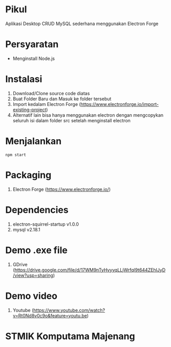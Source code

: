 # Pikul

Aplikasi Desktop CRUD MySQL sederhana menggunakan Electron Forge

# Persyaratan

- Menginstall Node.js

# Instalasi

1. Download/Clone source code diatas
2. Buat Folder Baru dan Masuk ke folder tersebut
3. Import kedalam Electron Forge (https://www.electronforge.io/import-existing-project)
4. Alternatif lain bisa hanya menggunakan electron dengan mengcopykan seluruh isi dalam folder src setelah menginstall electron

# Menjalankan

  `npm start`

# Packaging

1. Electron Forge (https://www.electronforge.io/)

# Dependencies

1. electron-squirrel-startup v1.0.0
2. mysql v2.18.1

# Demo .exe file

1. GDrive (https://drive.google.com/file/d/17WM9nTyHvyvqLLjWrfql9t644ZEhlJyD/view?usp=sharing)

# Demo video

1. Youtube (https://www.youtube.com/watch?v=Rt0Nd8v0c9o&feature=youtu.be)

# STMIK Komputama Majenang

